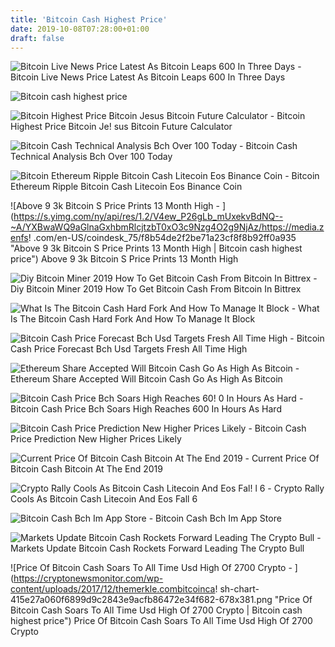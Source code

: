 ```yaml
---
title: 'Bitcoin Cash Highest Price'
date: 2019-10-08T07:28:00+01:00
draft: false
---
```


![Bitcoin Live News Price Latest As Bitcoin Leaps 600 In Three Days - ](https://cdn.images.express.co.uk/img/dynamic/22/590x/secondary/Bitcoin-price-latest-news-value-live-updates-record-high-bitcoin-cash-1025016.png "Bitcoin Live News Price Latest As Bitcoin Leaps 600 In Three Days | Bitcoin cash highest price") Bitcoin Live News Price Latest As Bitcoin Leaps 600 In Three Days

![Bitcoin cash highest price](https://waytomine.com/wp-content/uploads/2018/07/Bitcoin-Cash-logo.png "Bitcoin cash highest price") 

![Bitcoin Highest Price Bitcoin Jesus Bitcoin Future Calculator - ](https://i.pinimg.com/736x/5e/ff/c0/5effc09efba695daae986f9caed51bfc.jpg "Bitcoin Highest Price Bitcoin Jesus Bitcoin Future Calculator | Bitcoin cash highest price") Bitcoin Highest Price Bitcoin Je! sus Bitcoin Future Calculator

![Bitcoin Cash Technical Analysis Bch Over 100 Today - ](https://insidebitcoins.com/wp-content/uploads/2019/04/bchusd-15-min.png "Bitcoin Cash Technical Analysis Bch Over 100 Today | Bitcoin cash highest price") Bitcoin Cash Technical Analysis Bch Over 100 Today

![Bitcoin Ethereum Ripple Bitcoin Cash Litecoin Eos Binance Coin - ](https://expanse.tech/wp-content/uploads/2019/05/bitcoin-ethereum-ripple-bitcoin-cash-litecoin-eos-binance-coin-stellar-cardano-tron-price-analysis-may-29.png "Bitcoin Ethereum Ripple Bitcoin Cash Litecoin Eos Binance Coin | Bitcoin cash highest price") Bitcoin Ethereum Ripple Bitcoin Cash Litecoin Eos Binance Coin

![Above 9 3k Bitcoin S Price Prints 13 Month High - ](https://s.yimg.com/ny/api/res/1.2/V4ew_P26gLb_mUxekvBdNQ--~A/YXBwaWQ9aGlnaGxhbmRlcjtzbT0xO3c9Nzg4O2g9NjAz/https://media.zenfs!   .com/en-US/coindesk_75/f8b54de2f2be71a23cf8f8b92ff0a935 "Above 9 3k Bitcoin S Price Prints 13 Month High | Bitcoin cash highest price") Above 9 3k Bitcoin S Price Prints 13 Month High

![Diy Bitcoin Miner 2019 How To Get Bitcoin Cash From Bitcoin In Bittrex - ](https://i.pinimg.com/736x/5f/62/9d/5f629dfa7c752fd489eac7167c78c804.jpg "Diy Bitcoin Miner 2019 How To Get Bitcoin Cash From Bitcoin In Bittrex | Bitcoin cash highest price") Diy Bitcoin Miner 2019 How To Get Bitcoin Cash From Bitcoin In Bittrex

![What Is The Bitcoin Cash Hard Fork And How To Manage It Block - ](https://block-chain.com/media/news/9c795786-e672-11e8-9e16-ee2584c93616.png "What Is The Bitcoin Cash Hard Fork And How To Manage It Block | Bitcoin cash highest price") What Is The Bitcoin Cash Hard Fork And How To Manage It Block

![Bitcoin Cash Price Forecast Bch Usd Targets Fresh All Time High - ](https://cryptosrus.com/wp-content/uploads/2017/11/Bitcoin_Cash_Price_Chart-1.png "Bitcoin Cash Price Forecast Bch Usd Targets Fresh All Time High | Bitcoin cash highest price") Bitcoin Cash Price Forecast Bch Usd Targets Fresh All Time High

![Ethereum Share Accepted Will Bitcoin Cash Go As High As Bitcoin - ](https://www.ccn.com/wp-content/uploads/2019/01/neo-price-jan13.png "Ethereum Share Accepted Will Bitcoin Cash Go As High As Bitcoin | Bitcoin cash highest price") Ethereum Share Accepted Will Bitcoin Cash Go As High As Bitcoin

![Bitcoin Cash Price Bch Soars High Reaches 60!   0 In Hours As Hard - ](https://tokentops.com/assets/images/news/bitcoincash-price-chart-bth-to-usd-bitcoin-cash-price-today-thursday-november-8.png "Bitcoin Cash Price Bch Soars High Reaches!    600 In Hours As Hard | Bitcoin cash highest price") Bitcoin Cash Price Bch Soars High Reaches 600 In Hours As Hard

![Bitcoin Cash Price Prediction New Higher Prices Likely - ](https://i.ytimg.com/vi/emeXJfUoN6k/maxresdefault.jpg "Bitcoin Cash Price Prediction New Higher Prices Likely | Bitcoin cash highest price") Bitcoin Cash Price Prediction New Higher Prices Likely

![Current Price Of Bitcoin Cash Bitcoin At The End 2019 - ](https://changelly.com/blog/wp-content/uploads/2019/03/bitcoin-historical-price-peak.png "Current Price Of Bitcoin Cash Bitcoin At The End 2019 | Bitcoin cash highest price") Current Price Of Bitcoin Cash Bitcoin At The End 2019

![Crypto Rally Cools As Bitcoin Cash Litecoin And Eos Fal!   l 6 - ](https://hacked.com/wp-content/uploads/2019/04/BCH.jpeg "Crypto Rally Cools As Bitcoin Cash Litecoin And Eos Fall 6 | Bitcoin cash highest price") Crypto Rally Cools As Bitcoin Cash Litecoin And Eos Fall 6

![Bitcoin Cash Bch Im App Store - ](https://is5-ssl.mzstatic.com/image/thumb/Purple128/v4/44/8f/63/448f637f-c0a6-0086-a18f-66e283248a72/pr_source.png/300x0w.png "Bitcoin Cash Bch Im App Store | Bitcoin cash highest price") Bitcoin Cash Bch Im App Store

![Markets Update Bitcoin Cash Rockets Forward Leading The Crypto Bull - ](https://news.bitcoin.com/wp-content/uploads/2019/04/bchup.jpg "Markets Update Bitcoin Cash Rockets Forward Leading The Crypto Bull | Bitcoin cash highest price") Markets Update Bitcoin Cash Rockets Forward Leading The Crypto Bull

![Price Of Bitcoin Cash Soars To All Time Usd High Of 2700 Crypto - ](https://cryptonewsmonitor.com/wp-content/uploads/2017/12/themerkle.combitcoinca!   sh-chart-415e27a060f6899d9c2843e9acfb86472e34f682-678x381.png "Price Of Bitcoin Cash Soars To All Time Usd High Of 2700 Crypto | Bitcoin cash highest price") Price Of Bitcoin Cash Soars To All Time Usd High Of 2700 Crypto